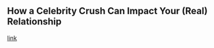 ## How a Celebrity Crush Can Impact Your (Real) Relationship

[link](https://www.psychologytoday.com/intl/blog/why-bad-looks-good/202101/how-celebrity-crush-can-impact-your-real-relationship)
